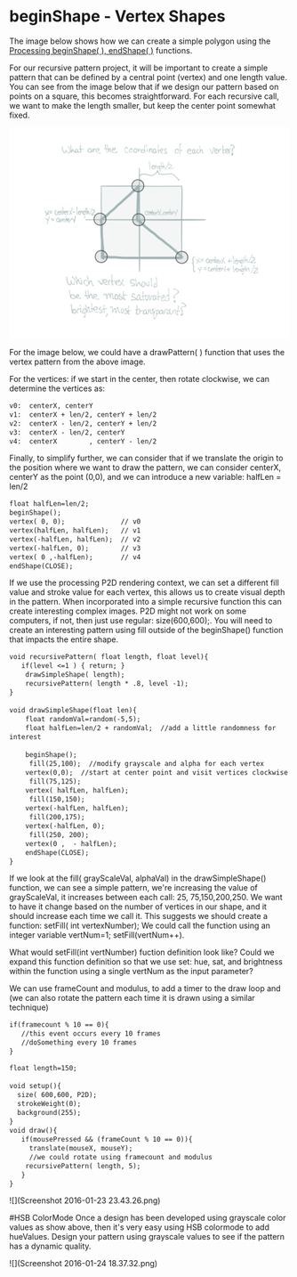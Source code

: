 # beginShape - Vertex Shapes

The image below shows how we can create a simple polygon using the [Processing beginShape( ), endShape( )](https://processing.org/reference/beginShape_.html) functions.  

For our recursive pattern project, it will be important to create a simple pattern that can be defined by a central point (vertex) and one length value.  You can see from the image below that if we design our pattern based on points on a square, this becomes straightforward.  For each recursive call, we want to make the length smaller, but keep the center point somewhat fixed.    

![](vertexShape.png)

For the image below, we could have a drawPattern( ) function that uses the vertex pattern from the above image.

For the vertices: if we start in the center, then rotate clockwise, we can determine the vertices as:

```
v0:  centerX, centerY
v1:  centerX + len/2, centerY + len/2
v2:  centerX - len/2, centerY + len/2
v3:  centerX - len/2, centerY
v4:  centerX        , centerY - len/2

```
Finally, to simplify further, we can consider that if we translate the origin to the position where we want to draw the pattern, we can consider centerX, centerY as the point (0,0), and we can introduce a new variable: halfLen = len/2

```
float halfLen=len/2;
beginShape();
vertex( 0, 0);              // v0
vertex(halfLen, halfLen);   // v1
vertex(-halfLen, halfLen);  // v2
vertex(-halfLen, 0);        // v3
vertex( 0 ,-halfLen);       // v4
endShape(CLOSE);
```
If we use the processing P2D rendering context, we can set a different fill value and stroke value for each vertex, this allows us to create visual depth in the pattern. When incorporated into a simple recursive function this can create interesting complex images.
P2D might not work on some computers, if not, then just use regular: size(600,600);.  You will need to create an interesting pattern using fill outside of the beginShape() function that impacts the entire shape.

```
void recursivePattern( float length, float level){
   if(level <=1 ) { return; }
    drawSimpleShape( length);
    recursivePattern( length * .8, level -1);  
}

void drawSimpleShape(float len){
    float randomVal=random(-5,5);
    float halfLen=len/2 + randomVal;  //add a little randomness for interest
    
    beginShape();
     fill(25,100);  //modify grayscale and alpha for each vertex
    vertex(0,0);  //start at center point and visit vertices clockwise
     fill(75,125);
    vertex( halfLen, halfLen);
     fill(150,150);
    vertex(-halfLen, halfLen);
     fill(200,175);
    vertex(-halfLen, 0);
     fill(250, 200);
    vertex(0 ,  - halfLen);
    endShape(CLOSE);
}

```
If we look at the fill( grayScaleVal, alphaVal) in the drawSimpleShape() function, we can see a simple pattern, we're increasing the value of grayScaleVal, it increases between each call:  25, 75,150,200,250.  We want to have it change based on the number of vertices in our shape, and it should increase each time we call it.  This suggests we should create a function:  setFill( int vertexNumber); 
We could call the function using an integer variable vertNum=1;  setFill(vertNum++).  

What would setFill(int vertNumber) fuction definition look like?  Could we expand this function definition so that we use set: hue, sat, and brightness within the function using a single vertNum as the input parameter?

We can use frameCount and modulus, to add a timer to the draw loop and (we can also rotate the pattern each time it is drawn using a similar technique) 
``` 
if(framecount % 10 == 0){ 
   //this event occurs every 10 frames
   //doSomething every 10 frames
}
```

```
float length=150;

void setup(){
  size( 600,600, P2D);
  strokeWeight(0);
  background(255);
}
void draw(){
   if(mousePressed && (frameCount % 10 == 0)){
     translate(mouseX, mouseY);
     //we could rotate using framecount and modulus
    recursivePattern( length, 5);
   }
}
```
![](Screenshot 2016-01-23 23.43.26.png)

#HSB ColorMode
Once a design has been developed using grayscale color values as show above, then it's very easy using HSB colormode to add hueValues.  Design your pattern using grayscale values to see if the pattern has a dynamic quality.

![](Screenshot 2016-01-24 18.37.32.png)

